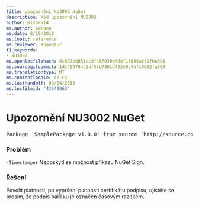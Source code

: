 ```yaml
---
title: Upozornění NU3002 NuGet
description: Kód upozornění NU3002
author: mishra14
ms.author: karann
ms.date: 8/16/2018
ms.topic: reference
ms.reviewer: anangaur
f1_keywords:
- NU3002
ms.openlocfilehash: 6c867bdd51cc3f46f039d4d8f1f894a842fbe391
ms.sourcegitcommit: 1d1406764c6af5fb7801d462e0c4afc9092fa569
ms.translationtype: MT
ms.contentlocale: cs-CZ
ms.lasthandoff: 09/04/2018
ms.locfileid: "43549963"
---
```

# <a name="nuget-warning-nu3002"></a>Upozornění NU3002 NuGet

<pre>Package 'SamplePackage v1.0.0' from source 'http://source.com/index.json': The '-Timestamper' option was not provided. The signed package will not be timestamped. To learn more about this option, please visit https://docs.nuget.org/docs/reference/command-line-reference.</pre>

### <a name="issue"></a>Problém

`-Timestamper` Neposkytl se možnost příkazu NuGet Sign.


### <a name="solution"></a>Řešení

Povolit platnosti, po vypršení platnosti certifikátu podpisu, ujistěte se prosím, že podpis balíčku je označen časovým razítkem.


